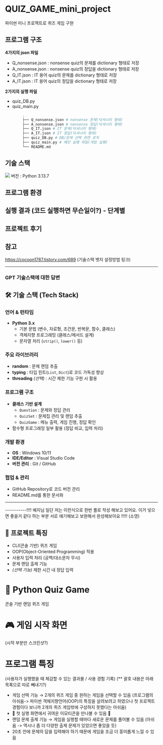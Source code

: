 # QUIZ_GAME_mini_project
파이썬 미니 프로젝트로 퀴즈 게임 구현

## 프로그램 구조
**4가지의 json 파일**
- Q_nonsense.json : nonsense quiz의 문제를 dictionary 형태로 저장
- A_nonsense.json : nonsense quiz의 정답을 dictionary 형태로 저장
- Q_IT.json : IT 용어 quiz의 문제를 dictionary 형태로 저장
- A_IT.json : IT 용어 quiz의 정답을 dictionary 형태로 저장
  
**2가지의 실행 파일**
- quiz_DB.py
- quiz_main.py

```bash
        .
        ├── Q_nonsense.json # nonsense 문제(딕셔너리 형태) 
        ├── A_nonsense.json # nonsense 정답(딕셔너리 형태)
        ├── Q_IT.json # IT 문제(딕셔너리 형태)
        ├── A_IT.json # IT 정답(딕셔너리 형태)
        ├── quiz_DB.py # DB/문제 선택 관련 로직
        ├── quiz_main.py # 메인 실행 파일(게임 실행)
        └── README.md
```

## 기술 스택
<img src="https://img.shields.io/badge/python-3776AB?style=for-the-badge&logo=python&logoColor=white">
버전 : Python 3.13.7


## 프로그램 환경
## 실행 결과 (코드 실행하면 무슨일이?) - 단계별

## 프로젝트 후기
## 참고
https://cocoon1787.tistory.com/689 (기술스택 벳지 설정방법 링크)


---------
### GPT 기술스택에 대한 답변

## 🛠 기술 스택 (Tech Stack)

### 언어 & 런타임
- **Python 3.x**
  - 기본 문법 (변수, 자료형, 조건문, 반복문, 함수, 클래스)
  - 객체지향 프로그래밍 (클래스/메서드 설계)
  - 문자열 처리 (`strip()`, `lower()` 등)

### 주요 라이브러리
- **random** : 문제 랜덤 추출
- **typing** : 타입 힌트(`List`, `Dict`)로 코드 가독성 향상
- **threading** *(선택)* : 시간 제한 기능 구현 시 활용

### 프로그램 구조
- **클래스 기반 설계**
  - `Question` : 문제와 정답 관리
  - `QuizSet` : 문제집 관리 및 랜덤 추출
  - `QuizGame` : 메뉴 출력, 게임 진행, 정답 확인
- 함수형 프로그래밍 일부 활용 (정답 비교, 입력 처리)

### 개발 환경
- **OS** : Windows 10/11
- **IDE/Editor** : Visual Studio Code
- **버전 관리** : Git / GitHub

### 협업 & 관리
- GitHub Repository로 코드 버전 관리
- README.md를 통한 문서화

---
-----------!!!! 예지님 일단 저는 이런식으로 한번 풀로 작성 해보고 있어요. 이거 넣으면 좋을거 같다 하는 부분 서로 얘기해보고 보완해서 완성해보아요 !!!!! (소영)
## 📌 프로젝트 특징
- CLI(콘솔 기반) 퀴즈 게임
- OOP(Object-Oriented Programming) 적용
- 사용자 입력 처리 (공백/대소문자 무시)
- 문제 랜덤 출제 기능
- *(선택 기능)* 제한 시간 내 정답 입력

# 🧩 Python Quiz Game
콘솔 기반 랜덤 퀴즈 게임

# 🎮 게임 시작 화면
(시작 부분만 스크린샷?)

# 프로그램 특징
(사용자가 실행했을 때 체감할 수 있는 결과물 / 사용 경험 기록) (** 괄호 내용은 아래 목록으로 따로 빼내기?)
- 게임 선택 기능 → 2개의 퀴즈 게임 중 원하는 게임을 선택할 수 있음 (프로그램의 아쉬움-> 파이썬 객체지향언어(OOP)의 특징을 살려보려고 하였으나 첫 프로젝트 경험이다 보니까 2개의 퀴즈 게임밖에 구성하지 못했다는 아쉬움)
- 🤗 첫 실행 화면에서 귀여운 이모티콘을 만나볼 수 있음 🤗
- 랜덤 문제 출제 기능 → 게임을 실행할 때마다 새로운 문제를 풀어볼 수 있음 (아쉬움 -> 역시나 좀 더 다양한 출제 문제가 있었으면 좋았을 듯)
- 20초 안에 문제의 답을 입력해야 하기 때문에 게임을 조금 더 흥미롭게 느낄 수 있음

